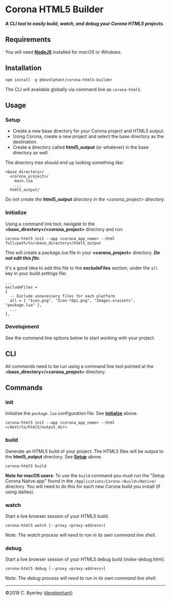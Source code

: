 # Corona HTML5 Builder

___A CLI tool to easily build, watch, and debug your Corona HTML5 projects.___

## Requirements

You will need __[NodeJS](https://nodejs.org/en/download/)__ installed for _macOS_ or _Windows_.

## Installation

```
npm install -g @develphant/corona-html5-builder
```

The CLI will available globally via command line as `corona-html5`.

## Usage

### Setup

 - Create a new base directory for your Corona project and HTML5 output.
 - Using Corona, create a new project and select the base directory as the destination.
 - Create a directory called __html5_output__ (or whatever) in the base directory as well.

The directory tree should end up looking something like:

```
<base_directory>/
  <corona_project>/
    main.lua
    ...
  html5_output/
```

_Do not create the __html5_output__ directory in the <corona_project> directory._

### Initialize

Using a command line tool, navigate to the __<base_directory>/<corona_project>__ directory and run:

```
corona-html5 init --app <corona_app_name> --html full/path/to/<base_directory>/html5_output
```

This will create a _package.lua_ file in your __<corona_project>__ directory. ___Do not edit this file.___

It's a good idea to add this file to the __excludeFiles__ section, under the `all` key in your _build.settings_ file:

```
...
excludeFiles =
{
  -- Exclude unnecessary files for each platform
  all = { "Icon.png", "Icon-*dpi.png", "Images.xcassets", "package.lua" },
  ...
},
```

### Development

See the command line options below to start working with your project.

## CLI

All commands need to be run using a command line tool pointed at the __<base_directory>/<corona_project>__ directory.

## Commands

### init

Initialize the `package.lua` configuration file. See __[Initialze](#initialize)__ above.

```
corona-html5 init --app <corona_app_name> --html </dest/to/html5/output_dir>
```

### build

Generate an HTML5 build of your project. The HTML5 files will be output to the __html5_output__ directory. See __[Setup](#setup)__ above.

```
corona-html5 build
```

__Note for macOS users__: To use the `build` command you must run the "Setup Corona Native.app" found in the `/Applications/Corona-<build>/Native/` directory. You will need to do this for each new Corona build you install (if using dailies).

### watch

Start a live browser session of your HTML5 build.

```
corona-html5 watch [--proxy <proxy-address>]
```

Note: _The watch process will need to run in its own command line shell._

### debug

Start a live browser session of your HTML5 debug build (index-debug.html).

```
corona-html5 debug [--proxy <proxy-address>]
```

Note: _The debug process will need to run in its own command line shell._
___

&copy;2018 C. Byerley ([develephant](https://develephant.com))